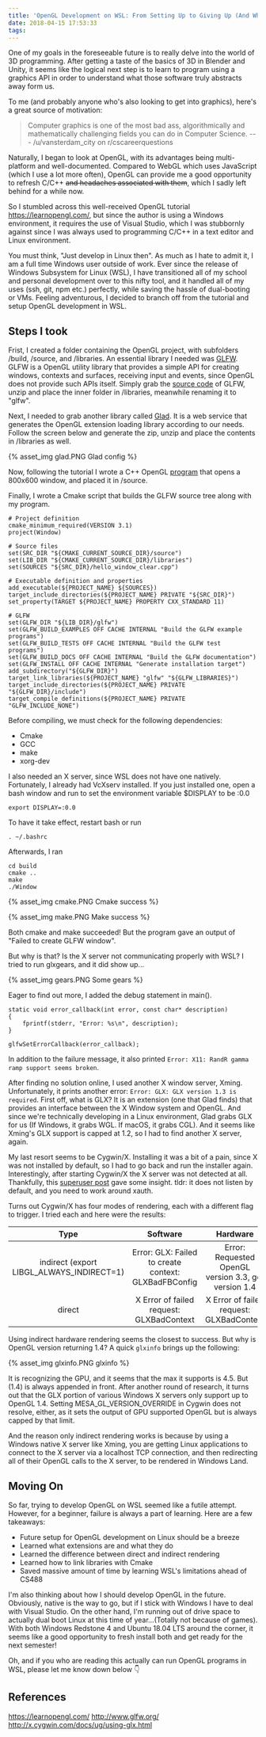 ```yaml
---
title: 'OpenGL Development on WSL: From Setting Up to Giving Up (And What I Learned)'
date: 2018-04-15 17:53:33
tags:
---
```

One of my goals in the foreseeable future is to really delve into the world of 3D programming. After getting a taste of the basics of 3D in Blender and Unity, it seems like the logical next step is to learn to program using a graphics API in order to understand what those software truly abstracts away form us.
<!-- more -->
To me (and probably anyone who's also looking to get into graphics), here's a great source of motivation:
> Computer graphics is one of the most bad ass, algorithmically and mathematically challenging fields you can do in Computer Science.
>                            --- /u/vansterdam_city on r/cscareerquestions

Naturally, I began to look at OpenGL, with its advantages being multi-platform and well-documented. Compared to WebGL which uses JavaScript (which I use a lot more often), OpenGL can provide me a good opportunity to refresh C/C++ ~~and headaches associated with them~~, which I sadly left behind for a while now.

So I stumbled across this well-received OpenGL tutorial https://learnopengl.com/, but since the author is using a Windows environment, it requires the use of Visual Studio, which I was stubbornly against since I was always used to programming C/C++ in a text editor and Linux environment.

You must think, "Just develop in Linux then". As much as I hate to admit it, I am a full time Windows user outside of work. Ever since the release of Windows Subsystem for Linux (WSL), I have transitioned all of my school and personal development over to this nifty tool, and it handled all of my uses (ssh, git, npm etc.) perfectly, while saving the hassle of dual-booting or VMs. Feeling adventurous, I decided to branch off from the tutorial and setup OpenGL development in WSL.

## Steps I took
Frist, I created a folder containing the OpenGL project, with subfolders /build, /source, and /libraries. An essential library I needed was [GLFW](http://www.glfw.org/). GLFW is a OpenGL utility library that provides a simple API for creating windows, contexts and surfaces, receiving input and events, since OpenGL does not provide such APIs itself. Simply grab the [source code](http://www.glfw.org/download.html) of GLFW, unzip and place the inner folder in /libraries, meanwhile renaming it to "glfw".

Next, I needed to grab another library called [Glad](http://glad.dav1d.de/). It is a web service that generates the OpenGL extension loading library according to our needs. Follow the screen below and generate the zip, unzip and place the contents in /libraries as well.

{% asset_img glad.PNG Glad config %}

Now, following the tutorial I wrote a C++ OpenGL [program](https://learnopengl.com/code_viewer_gh.php?code=src/1.getting_started/1.2.hello_window_clear/hello_window_clear.cpp) that opens a 800x600 window, and placed it in /source.

Finally, I wrote a Cmake script that builds the GLFW source tree along with my program.
```
# Project definition
cmake_minimum_required(VERSION 3.1)
project(Window)

# Source files
set(SRC_DIR "${CMAKE_CURRENT_SOURCE_DIR}/source")
set(LIB_DIR "${CMAKE_CURRENT_SOURCE_DIR}/libraries")
set(SOURCES "${SRC_DIR}/hello_window_clear.cpp")

# Executable definition and properties
add_executable(${PROJECT_NAME} ${SOURCES})
target_include_directories(${PROJECT_NAME} PRIVATE "${SRC_DIR}")
set_property(TARGET ${PROJECT_NAME} PROPERTY CXX_STANDARD 11)

# GLFW
set(GLFW_DIR "${LIB_DIR}/glfw")
set(GLFW_BUILD_EXAMPLES OFF CACHE INTERNAL "Build the GLFW example programs")
set(GLFW_BUILD_TESTS OFF CACHE INTERNAL "Build the GLFW test programs")
set(GLFW_BUILD_DOCS OFF CACHE INTERNAL "Build the GLFW documentation")
set(GLFW_INSTALL OFF CACHE INTERNAL "Generate installation target")
add_subdirectory("${GLFW_DIR}")
target_link_libraries(${PROJECT_NAME} "glfw" "${GLFW_LIBRARIES}")
target_include_directories(${PROJECT_NAME} PRIVATE "${GLFW_DIR}/include")
target_compile_definitions(${PROJECT_NAME} PRIVATE "GLFW_INCLUDE_NONE")
```

Before compiling, we must check for the following dependencies:
- Cmake
- GCC
- make
- xorg-dev

I also needed an X server, since WSL does not have one natively. Fortunately, I already had VcXserv installed.
If you just installed one, open a bash window and run to set the environment variable $DISPLAY to be :0.0
```
export DISPLAY=:0.0
```
To have it take effect, restart bash or run
```
. ~/.bashrc
```

Afterwards, I ran
```
cd build
cmake ..
make
./Window
```
{% asset_img cmake.PNG Cmake success %}

{% asset_img make.PNG Make success %}

Both cmake and make succeeded! But the program gave an output of "Failed to create GLFW window".

But why is that? Is the X server not communicating properly with WSL? I tried to run glxgears, and it did show up...

{% asset_img gears.PNG Some gears %}

Eager to find out more, I added the debug statement in main().
```
static void error_callback(int error, const char* description)
{
    fprintf(stderr, "Error: %s\n", description);
}

glfwSetErrorCallback(error_callback);
```

In addition to the failure message, it also printed `Error: X11: RandR gamma ramp support seems broken`.

After finding no solution online, I used another X window server, Xming. Unfortunately, it prints another error: `Error: GLX: GLX version 1.3 is required`. First off, what is GLX? It is an extension (one that Glad finds) that provides an interface between the X Window system and OpenGL. And since we're technically developing in a Linux environment, Glad grabs GLX for us (If Windows, it grabs WGL. If macOS, it grabs CGL). And it seems like Xming's GLX support is capped at 1.2, so I had to find another X server, again.

My last resort seems to be Cygwin/X. Installing it was a bit of a pain, since X was not installed by default, so I had to go back and run the installer again. Interestingly, after starting Cygwin/X the X server was not detected at all. Thankfully, this [superuser post](https://superuser.com/questions/1180005/cygwin-x-and-windows-subsystem-for-linux) gave some insight. tldr: it does not listen by default, and you need to work around xauth.

Turns out Cygwin/X has four modes of rendering, each with a different flag to trigger. I tried each and here were the results:


| Type     |                       Software                        |          Hardware                                    |
|:--------:|:-----------------------------------------------------:|:----------------------------------------------------:|
| indirect (export LIBGL_ALWAYS_INDIRECT=1) |  Error: GLX: Failed to create context: GLXBadFBConfig | Error: Requested OpenGL version 3.3, got version 1.4 |
| direct   |    X Error of failed request:  GLXBadContext          |   X Error of failed request:  GLXBadContext          |

Using indirect hardware rendering seems the closest to success. But why is OpenGL version returning 1.4? A quick `glxinfo` brings up the following:

{% asset_img glxinfo.PNG glxinfo %}

It is recognizing the GPU, and it seems that the max it supports is 4.5. But (1.4) is always appended in front. After another round of research, it turns out that the GLX portion of various Windows X servers only support up to OpenGL 1.4. Setting MESA_GL_VERSION_OVERRIDE in Cygwin does not resolve, either, as it sets the output of GPU supported OpenGL but is always capped by that limit.

And the reason only indirect rendering works is because by using a Windows native X server like Xming, you are getting Linux applications to connect to the X server via a localhost TCP connection, and then redirecting all of their OpenGL calls to the X server, to be rendered in Windows Land.

## Moving On
So far, trying to develop OpenGL on WSL seemed like a futile attempt. However, for a beginner, failure is always a part of learning. Here are a few takeaways:
- Future setup for OpenGL development on Linux should be a breeze
- Learned what extensions are and what they do
- Learned the difference between direct and indirect rendering
- Learned how to link libraries with Cmake
- Saved massive amount of time by learning WSL's limitations ahead of CS488

I'm also thinking about how I should develop OpenGL in the future. Obviously, native is the way to go, but if I stick with Windows I have to deal with Visual Studio. On the other hand, I'm running out of drive space to actually dual boot Linux at this time of year...(Totally not because of games). With both Windows Redstone 4 and Ubuntu 18.04 LTS around the corner, it seems like a good opportunity to fresh install both and get ready for the next semester!

Oh, and if you who are reading this actually can run OpenGL programs in WSL, please let me know down below 👇

## References
https://learnopengl.com/
http://www.glfw.org/
http://x.cygwin.com/docs/ug/using-glx.html
